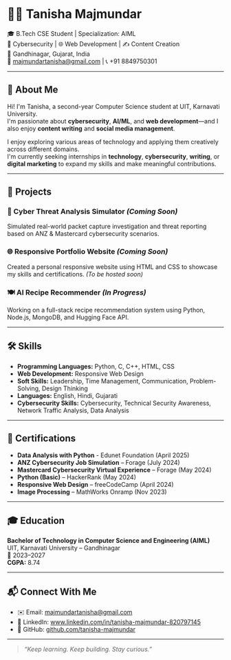 # 👩‍💻 Tanisha Majmundar

🎓 B.Tech CSE Student | Specialization: AIML  
🔐 Cybersecurity | 🌐 Web Development | ✍️ Content Creation  
📍 Gandhinagar, Gujarat, India  
📧 majmundartanisha@gmail.com | 📞 +91 8849750301  

---

## 👋 About Me

Hi! I'm Tanisha, a second-year Computer Science student at UIT, Karnavati University.  
I'm passionate about **cybersecurity**, **AI/ML**, and **web development**—and I also enjoy **content writing** and **social media management**.

I enjoy exploring various areas of technology and applying them creatively across different domains.  
I'm currently seeking internships in **technology**, **cybersecurity**, **writing**, or **digital marketing** to expand my skills and make meaningful contributions.

---

## 🚀 Projects

### 🔐 Cyber Threat Analysis Simulator *(Coming Soon)*
Simulated real-world packet capture investigation and threat reporting based on ANZ & Mastercard cybersecurity scenarios.

### 🌐 Responsive Portfolio Website *(Coming Soon)*
Created a personal responsive website using HTML and CSS to showcase my skills and certifications. *(To be hosted soon)*

### 🍽️ AI Recipe Recommender *(In Progress)*
Working on a full-stack recipe recommendation system using Python, Node.js, MongoDB, and Hugging Face API.

---

## 🛠️ Skills

- **Programming Languages:** Python, C, C++, HTML, CSS
- **Web Development:** Responsive Web Design
- **Soft Skills:** Leadership, Time Management, Communication, Problem-Solving, Design Thinking
- **Languages:** English, Hindi, Gujarati
- **Cybersecurity Skills:** Cybersecurity, Technical Security Awareness, Network Traffic Analysis, Data Analysis 

---

## 📜 Certifications

- **Data Analysis with Python** - Edunet Foundation (April 2025)
- **ANZ Cybersecurity Job Simulation** – Forage (July 2024)  
- **Mastercard Cybersecurity Virtual Experience** – Forage (May 2024)  
- **Python (Basic)** – HackerRank (May 2024)  
- **Responsive Web Design** – freeCodeCamp (April 2024)  
- **Image Processing** – MathWorks Onramp (Nov 2023)

---

## 🎓 Education

**Bachelor of Technology in Computer Science and Engineering (AIML)**  
UIT, Karnavati University – Gandhinagar  
📅 2023–2027  
**CGPA:** 8.74

---

## 📬 Connect With Me

- ✉️ Email: majmundartanisha@gmail.com  
- 💼 LinkedIn: www.linkedin.com/in/tanisha-majmundar-820797145
- 🐙 GitHub: [github.com/tanisha-majmundar](https://github.com/tanisha-majmundar)

---

> *“Keep learning. Keep building. Stay curious.”*
